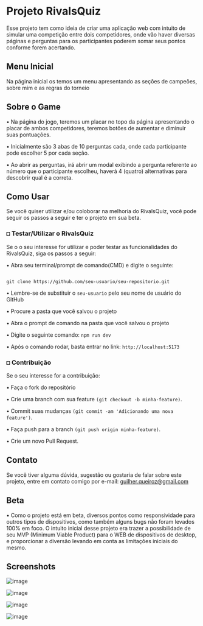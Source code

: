 # Projeto RivalsQuiz
Esse projeto tem como ideia de criar uma aplicação web com intuito de simular uma competição entre dois competidores, onde vão haver diversas páginas e perguntas para os participantes poderem somar seus pontos conforme forem acertando.

## Menu Inicial
Na página inicial os temos um menu apresentando as seções de campeões, sobre mim e as regras do torneio

## Sobre o Game

• Na página do jogo, teremos um placar no topo da página apresentando o placar de ambos competidores, teremos botões de aumentar e diminuir suas pontuações.

• Inicialmente são 3 abas de 10 perguntas cada, onde cada participante pode escolher 5 por cada seção.

• Ao abrir as perguntas, irá abrir um modal exibindo a pergunta referente ao número que o participante escolheu, haverá 4 (quatro) alternativas para descobrir qual é a correta.

## Como Usar
Se você quiser utilizar e/ou coloborar na melhoria do RivalsQuiz, você pode seguir os passos a seguir e ter o projeto em sua beta.

### ◘ Testar/Utilizar o RivalsQuiz
Se o o seu interesse for utilizar e poder testar as funcionalidades do RivalsQuiz, siga os passos a seguir:

• Abra seu terminal/prompt de comando(CMD) e digite o seguinte:
```

git clone https://github.com/seu-usuario/seu-repositorio.git

```
• Lembre-se de substituir o ```seu-usuario``` pelo seu nome de usuário do GitHub

• Procure a pasta que você salvou o projeto

• Abra o prompt de comando na pasta que você salvou o projeto

• Digite o seguinte comando: ```npm run dev```

• Após o comando rodar, basta entrar no link: ```http://localhost:5173```



### ◘ Contribuição
Se o seu interesse for a contribuição:

• Faça o fork do repositório

• Crie uma branch com sua feature ```(git checkout -b minha-feature)```.

• Commit suas mudanças ```(git commit -am 'Adicionando uma nova feature')```.

• Faça push para a branch ```(git push origin minha-feature)```.

• Crie um novo Pull Request.

## Contato
Se você tiver alguma dúvida, sugestão ou gostaria de falar sobre este projeto, entre em contato comigo por e-mail: guilher.queiroz@gmail.com

## Beta
• Como o projeto está em beta, diversos pontos como responsividade para outros tipos de dispositivos, como também alguns bugs não foram levados 100% em foco. O intuito inicial desse projeto era trazer a possibilidade de seu MVP (Minimum Viable Product) para o WEB de dispositivos de desktop, e proporcionar a diversão levando em conta as limitações iniciais do mesmo.

## Screenshots
![image](https://github.com/GuiHQz/quiz-final/assets/85589192/5dbc4b0a-0a32-4006-bbee-9cee4262c319)

![image](https://github.com/GuiHQz/quiz-final/assets/85589192/751213b7-84ad-4824-bdcc-5fdaa973bd42)

![image](https://github.com/GuiHQz/quiz-final/assets/85589192/f13a0f21-202f-49ca-a3c9-0ddbc68b9282)

![image](https://github.com/GuiHQz/quiz-final/assets/85589192/900dda71-9832-4202-bc44-b43ca46e848b)
